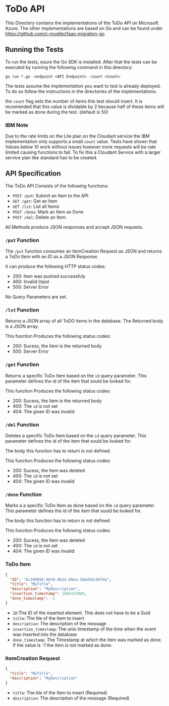 # ToDo API

This Directory contains the implementations of the ToDo API on Microsoft Azure. The other implementations are based on Go and can be found under
https://github.com/c-mueller/faas-migration-go

## Running the Tests

To run the tests, esure the Go SDK is installed. After that the tests can be executed by running the following command in this directory:
```
go run *.go -endpoint <API Endpoint> -count <Count>
```

The tests assume the implemeńtation you want to test is already deployed. To do so follow the instructions in the directories of the
implementations.

the `count` flag sets the number of items this test should insert. It is recomended that this value is dividable by 2 because half of these items
will be marked as done during the test. (default is 50)

### IBM Note

Due to the rate limits on the Lite plan on the Cloudant service the IBM implementation only supports a small `count` value. Tests have shown that Values below 10 work without issues however more requests will be rate limited causing functions to fail. To fix this a Cloudant Service with a larger service plan like standard has to be created.

## API Specification

The ToDo API Consists of the following functions:

- `POST /put`: Submit an Item to the API
- `GET /get`: Get an Item
- `GET /lst`: List all Items
- `POST /done`: Mark an Item as Done
- `POST /del`: Delete an Item

All Methods produce JSON responses and accept JSON requests.

### `/put` Function

The `/put` function consumes an ItemCreation Request as JSON and returns a ToDo Item with an ID as a JSON Response.

It can produce the following HTTP status codes:
- 200: Item was pushed successfuly
- 400: Invalid Input
- 500: Server Error

No Query Parameters are set.

### `/lst` Function

Returns a JSON array of all ToDO items in the database. The Returned body is a JSON array.

This function Produces the following status codes:
- 200: Sucess, the Item is the returned body
- 500: Server Error

### `/get` Function

Returns a specific ToDo Item based on the `id` query parameter. This parameter defines the id of the item that sould be looked for.

This function Produces the following status codes:
- 200: Sucess, the Item is the returned body
- 400: The `id` is not set
- 404: The given ID was invalid

### `/del` Function

Deletes a specific ToDo Item based on the `id` query parameter. This parameter defines the id of the item that sould be looked for.

The body this function has to return is not defined.

This function Produces the following status codes:
- 200: Sucess, the Item was deleted
- 400: The `id` is not set
- 404: The given ID was invalid

### `/done` Function

Marks a a specific ToDo Item as done based on the `id` query parameter. This parameter defines the id of the item that sould be looked for.

The body this function has to return is not defined.

This function Produces the following status codes:
- 200: Sucess, the Item was deleted
- 400: The `id` is not set
- 404: The given ID was invalid

### ToDo Item


```json
{
  "ID": "8c299858-4bf0-4b2d-89ea-36bd5dc09fde",
  "title": "MyTitle",
  "description": "MyDescription",
  "insertion_timestamp": 1566323969,
  "done_timestamp": -1
}
```

- `ID`:The ID of the inserted element. This does not have to be a Guid
- `title`: The tile of the Item to insert
- `description`: The description of the message
- `insertion_timestamp`: The unix timestamp of the time when the event was inserted into the database
- `done_timestamp`: The Timestamp at which the item was marked as done. If the value is -1 the item is not marked as done.


### ItemCreation Request

```json
{
  "title": "MyTitle",
  "description": "MyDescription"
}
```

- `title`: The tile of the Item to insert (Required)
- `description`: The description of the message (Required)